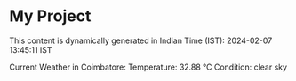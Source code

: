 # My Project

This content is dynamically generated in Indian Time (IST): 2024-02-07 13:45:11 IST


Current Weather in Coimbatore:
Temperature: 32.88 °C
Condition: clear sky

